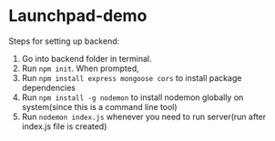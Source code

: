 # Launchpad-demo
Steps for setting up backend:
1. Go into backend folder in terminal.
2. Run `npm init`. When prompted,
3. Run `npm install express mongoose cors` to install package dependencies
4. Run `npm install -g nodemon` to install nodemon globally on system(since this is a command line tool)
5. Run `nodemon index.js` whenever you need to run server(run after index.js file is created)
